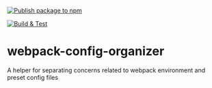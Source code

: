 [![Publish package to npm](https://github.com/peterleiva/webpack-config-organizer/actions/workflows/npm-publish.yml/badge.svg)](https://github.com/peterleiva/webpack-config-organizer/actions/workflows/npm-publish.yml)

[![Build & Test](https://github.com/peterleiva/webpack-config-organizer/actions/workflows/build-test.yml/badge.svg)](https://github.com/peterleiva/webpack-config-organizer/actions/workflows/build-test.yml)

# webpack-config-organizer

A helper for separating concerns related to webpack environment and preset config files
